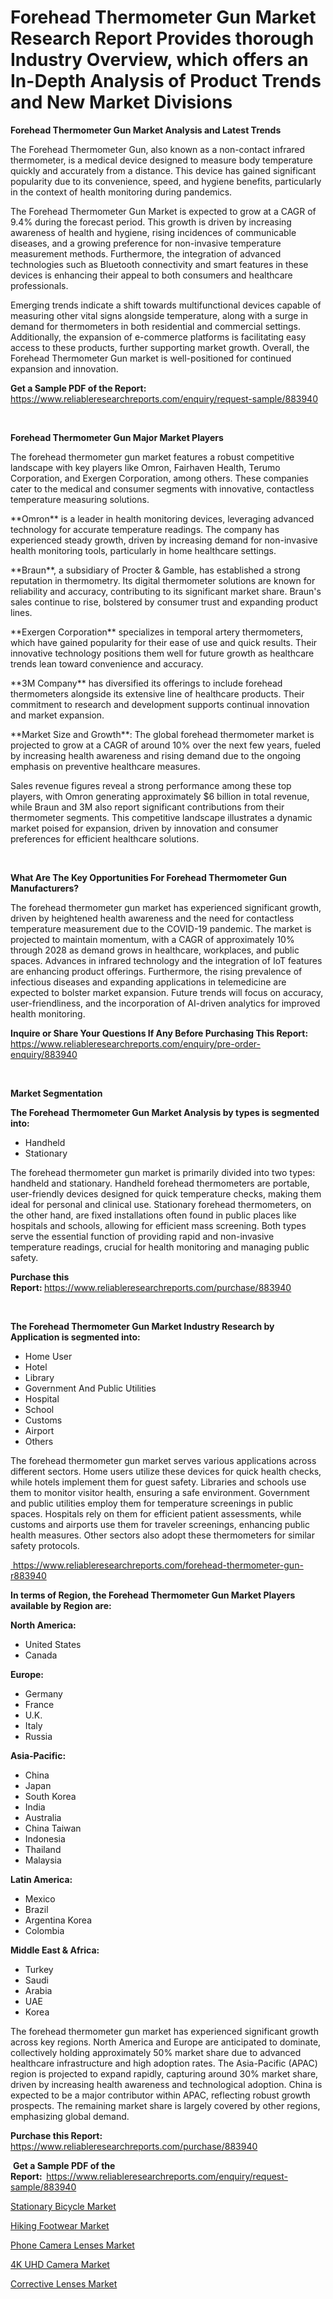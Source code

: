 <p><h1>Forehead Thermometer Gun Market Research Report Provides thorough Industry Overview, which offers an In-Depth Analysis of Product Trends and New Market Divisions</h1></p><p><strong>Forehead Thermometer Gun Market Analysis and Latest Trends</strong></p>
<p><p>The Forehead Thermometer Gun, also known as a non-contact infrared thermometer, is a medical device designed to measure body temperature quickly and accurately from a distance. This device has gained significant popularity due to its convenience, speed, and hygiene benefits, particularly in the context of health monitoring during pandemics. </p><p>The Forehead Thermometer Gun Market is expected to grow at a CAGR of 9.4% during the forecast period. This growth is driven by increasing awareness of health and hygiene, rising incidences of communicable diseases, and a growing preference for non-invasive temperature measurement methods. Furthermore, the integration of advanced technologies such as Bluetooth connectivity and smart features in these devices is enhancing their appeal to both consumers and healthcare professionals.</p><p>Emerging trends indicate a shift towards multifunctional devices capable of measuring other vital signs alongside temperature, along with a surge in demand for thermometers in both residential and commercial settings. Additionally, the expansion of e-commerce platforms is facilitating easy access to these products, further supporting market growth. Overall, the Forehead Thermometer Gun market is well-positioned for continued expansion and innovation.</p></p>
<p><strong>Get a Sample PDF of the Report:&nbsp;</strong> <a href="https://www.reliableresearchreports.com/enquiry/request-sample/883940?utm_campaign=31&utm_medium=2&utm_source=Github&utm_content=ia&utm_term=05022025&utm_id=forehead-thermometer-gun">https://www.reliableresearchreports.com/enquiry/request-sample/883940</a></p>
<p>&nbsp;</p>
<p><strong>Forehead Thermometer Gun Major Market Players</strong></p>
<p><p>The forehead thermometer gun market features a robust competitive landscape with key players like Omron, Fairhaven Health, Terumo Corporation, and Exergen Corporation, among others. These companies cater to the medical and consumer segments with innovative, contactless temperature measuring solutions.</p><p>**Omron** is a leader in health monitoring devices, leveraging advanced technology for accurate temperature readings. The company has experienced steady growth, driven by increasing demand for non-invasive health monitoring tools, particularly in home healthcare settings.</p><p>**Braun**, a subsidiary of Procter & Gamble, has established a strong reputation in thermometry. Its digital thermometer solutions are known for reliability and accuracy, contributing to its significant market share. Braun's sales continue to rise, bolstered by consumer trust and expanding product lines.</p><p>**Exergen Corporation** specializes in temporal artery thermometers, which have gained popularity for their ease of use and quick results. Their innovative technology positions them well for future growth as healthcare trends lean toward convenience and accuracy.</p><p>**3M Company** has diversified its offerings to include forehead thermometers alongside its extensive line of healthcare products. Their commitment to research and development supports continual innovation and market expansion.</p><p>**Market Size and Growth**: The global forehead thermometer market is projected to grow at a CAGR of around 10% over the next few years, fueled by increasing health awareness and rising demand due to the ongoing emphasis on preventive healthcare measures. </p><p>Sales revenue figures reveal a strong performance among these top players, with Omron generating approximately $6 billion in total revenue, while Braun and 3M also report significant contributions from their thermometer segments. This competitive landscape illustrates a dynamic market poised for expansion, driven by innovation and consumer preferences for efficient healthcare solutions.</p></p>
<p>&nbsp;</p>
<p><strong>What Are The Key Opportunities For Forehead Thermometer Gun Manufacturers?</strong></p>
<p><p>The forehead thermometer gun market has experienced significant growth, driven by heightened health awareness and the need for contactless temperature measurement due to the COVID-19 pandemic. The market is projected to maintain momentum, with a CAGR of approximately 10% through 2028 as demand grows in healthcare, workplaces, and public spaces. Advances in infrared technology and the integration of IoT features are enhancing product offerings. Furthermore, the rising prevalence of infectious diseases and expanding applications in telemedicine are expected to bolster market expansion. Future trends will focus on accuracy, user-friendliness, and the incorporation of AI-driven analytics for improved health monitoring.</p></p>
<p><strong>Inquire or Share Your Questions If Any Before Purchasing This Report:</strong> <a href="https://www.reliableresearchreports.com/enquiry/pre-order-enquiry/883940?utm_campaign=31&utm_medium=2&utm_source=Github&utm_content=ia&utm_term=05022025&utm_id=forehead-thermometer-gun">https://www.reliableresearchreports.com/enquiry/pre-order-enquiry/883940</a></p>
<p>&nbsp;</p>
<p><strong>Market Segmentation</strong></p>
<p><strong>The Forehead Thermometer Gun Market Analysis by types is segmented into:</strong></p>
<p><ul><li>Handheld</li><li>Stationary</li></ul></p>
<p><p>The forehead thermometer gun market is primarily divided into two types: handheld and stationary. Handheld forehead thermometers are portable, user-friendly devices designed for quick temperature checks, making them ideal for personal and clinical use. Stationary forehead thermometers, on the other hand, are fixed installations often found in public places like hospitals and schools, allowing for efficient mass screening. Both types serve the essential function of providing rapid and non-invasive temperature readings, crucial for health monitoring and managing public safety.</p></p>
<p><strong>Purchase this Report:&nbsp;</strong><a href="https://www.reliableresearchreports.com/purchase/883940?utm_campaign=31&utm_medium=2&utm_source=Github&utm_content=ia&utm_term=05022025&utm_id=forehead-thermometer-gun">https://www.reliableresearchreports.com/purchase/883940</a></p>
<p>&nbsp;</p>
<p><strong>The Forehead Thermometer Gun Market Industry Research by Application is segmented into:</strong></p>
<p><ul><li>Home User</li><li>Hotel</li><li>Library</li><li>Government And Public Utilities</li><li>Hospital</li><li>School</li><li>Customs</li><li>Airport</li><li>Others</li></ul></p>
<p><p>The forehead thermometer gun market serves various applications across different sectors. Home users utilize these devices for quick health checks, while hotels implement them for guest safety. Libraries and schools use them to monitor visitor health, ensuring a safe environment. Government and public utilities employ them for temperature screenings in public spaces. Hospitals rely on them for efficient patient assessments, while customs and airports use them for traveler screenings, enhancing public health measures. Other sectors also adopt these thermometers for similar safety protocols.</p></p>
<p><a href="https://www.reliableresearchreports.com/forehead-thermometer-gun-r883940?utm_campaign=31&utm_medium=2&utm_source=Github&utm_content=ia&utm_term=05022025&utm_id=forehead-thermometer-gun">&nbsp;https://www.reliableresearchreports.com/forehead-thermometer-gun-r883940</a></p>
<p><strong>In terms of Region, the Forehead Thermometer Gun Market Players available by Region are:</strong></p>
<p>
    <p> <strong> North America: </strong>
        <ul>
            <li>United States</li>
            <li>Canada</li>
        </ul>
        </p> 
    <p> <strong> Europe: </strong>
        <ul>
            <li>Germany</li>
            <li>France</li>
            <li>U.K.</li>
            <li>Italy</li>
            <li>Russia</li>
        </ul>
        </p> 
    <p> <strong> Asia-Pacific: </strong>
        <ul>
            <li>China</li>
            <li>Japan</li>
            <li>South Korea</li>
            <li>India</li>
            <li>Australia</li>
            <li>China Taiwan</li>
            <li>Indonesia</li>
            <li>Thailand</li>
            <li>Malaysia</li>
        </ul>
        </p> 
    <p> <strong> Latin America: </strong>
        <ul>
            <li>Mexico</li>
            <li>Brazil</li>
            <li>Argentina Korea</li>
            <li>Colombia</li>
        </ul>
        </p> 
    <p> <strong> Middle East & Africa: </strong>
        <ul>
            <li>Turkey</li>
            <li>Saudi</li>
            <li>Arabia</li>
            <li>UAE</li>
            <li>Korea</li>
        </ul>
    </p>
    </p>
<p><p>The forehead thermometer gun market has experienced significant growth across key regions. North America and Europe are anticipated to dominate, collectively holding approximately 50% market share due to advanced healthcare infrastructure and high adoption rates. The Asia-Pacific (APAC) region is projected to expand rapidly, capturing around 30% market share, driven by increasing health awareness and technological adoption. China is expected to be a major contributor within APAC, reflecting robust growth prospects. The remaining market share is largely covered by other regions, emphasizing global demand.</p></p>
<p><strong>Purchase this Report: </strong><a href="https://www.reliableresearchreports.com/purchase/883940?utm_campaign=31&utm_medium=2&utm_source=Github&utm_content=ia&utm_term=05022025&utm_id=forehead-thermometer-gun">https://www.reliableresearchreports.com/purchase/883940</a></p>
<p>&nbsp;<strong>Get a Sample PDF of the Report:&nbsp;&nbsp;</strong><a href="https://www.reliableresearchreports.com/enquiry/request-sample/883940?utm_campaign=31&utm_medium=2&utm_source=Github&utm_content=ia&utm_term=05022025&utm_id=forehead-thermometer-gun">https://www.reliableresearchreports.com/enquiry/request-sample/883940</a></p>
<p><strong></strong></p>
<p><p><a href="https://github.com/boisetwa16/Market-Research-Report-List-1/blob/main/stationary-bicycle-market.md?utm_campaign=31&utm_medium=2&utm_source=Github&utm_content=ia&utm_term=05022025&utm_id=forehead-thermometer-gun">Stationary Bicycle Market</a></p><p><a href="https://github.com/zupankocka/Market-Research-Report-List-1/blob/main/hiking-footwear-market.md?utm_campaign=31&utm_medium=2&utm_source=Github&utm_content=ia&utm_term=05022025&utm_id=forehead-thermometer-gun">Hiking Footwear Market</a></p><p><a href="https://github.com/donnettaletizia/Market-Research-Report-List-1/blob/main/phone-camera-lenses-market.md?utm_campaign=31&utm_medium=2&utm_source=Github&utm_content=ia&utm_term=05022025&utm_id=forehead-thermometer-gun">Phone Camera Lenses Market</a></p><p><a href="https://github.com/alberthagorsuch/Market-Research-Report-List-1/blob/main/4k-uhd-camera-market.md?utm_campaign=31&utm_medium=2&utm_source=Github&utm_content=ia&utm_term=05022025&utm_id=forehead-thermometer-gun">4K UHD Camera Market</a></p><p><a href="https://github.com/bogganbillie6969/Market-Research-Report-List-1/blob/main/corrective-lenses-market.md?utm_campaign=31&utm_medium=2&utm_source=Github&utm_content=ia&utm_term=05022025&utm_id=forehead-thermometer-gun">Corrective Lenses Market</a></p></p>